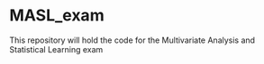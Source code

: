 # MASL_exam
This repository will hold the code for the Multivariate Analysis and Statistical Learning exam
